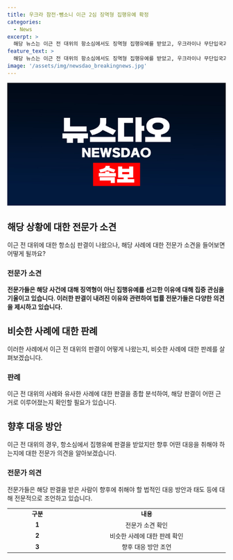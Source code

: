 ```yaml
---
title: 우크라 참전·뺑소니 이근 2심 징역형 집행유예 확정
categories:
  - News
excerpt: >
  해당 뉴스는 이근 전 대위의 항소심에서도 징역형 집행유예를 받았고, 우크라이나 무단입국과 차량 사고로 재판에 넘겨진 경위를 다루고 있습니다. 이씨는 징역 1년 6개월에 집행유예 3년을 선고 받았으며, 여권법 위반과 도주치상 혐의로 재판을 받았습니다. 또한, 판결문에서 도주치상 혐의에 대한 설명과 피해자와의 합의 미이행에 대한 양형 이유가 언급되었습니다. 이에 대해 이씨는 결과를 예상했다고 밝혀 사명감을 갖고 도와주고 싶어서 간 거라 후회는 없다고 말했으나, 도주치상 혐의에 대해서는 사고를 인식하지 못했고 뺑소니를 부인하는 발언을 했습니다.
feature_text: >
  해당 뉴스는 이근 전 대위의 항소심에서도 징역형 집행유예를 받았고, 우크라이나 무단입국과 차량 사고로 재판에 넘겨진 경위를 다루고 있습니다. 이씨는 징역 1년 6개월에 집행유예 3년을 선고 받았으며, 여권법 위반과 도주치상 혐의로 재판을 받았습니다. 또한, 판결문에서 도주치상 혐의에 대한 설명과 피해자와의 합의 미이행에 대한 양형 이유가 언급되었습니다. 이에 대해 이씨는 결과를 예상했다고 밝혀 사명감을 갖고 도와주고 싶어서 간 거라 후회는 없다고 말했으나, 도주치상 혐의에 대해서는 사고를 인식하지 못했고 뺑소니를 부인하는 발언을 했습니다.
image: '/assets/img/newsdao_breakingnews.jpg'
---
```


<p><img src="/assets/img/newsdao_breakingnews.jpg" alt="implanttips 속보" /></p>

<h2 data-ke-size="size26">해당 상황에 대한 전문가 소견</h2>

<p data-ke-size="size16">이근 전 대위에 대한 항소심 판결이 나왔으나, 해당 사례에 대한 전문가 소견을 들어보면 어떻게 될까요?</p>

<h3>전문가 소견</h3>

<p data-ke-size="size16"><b>전문가들은 해당 사건에 대해 징역형이 아닌 집행유예를 선고한 이유에 대해 집중 관심을 기울이고 있습니다. 이러한 판결이 내려진 이유와 관련하여 법률 전문가들은 다양한 의견을 제시하고 있습니다.</b></p>

<h2 data-ke-size="size26">비슷한 사례에 대한 판례</h2>

<p data-ke-size="size16">이러한 사례에서 이근 전 대위의 판결이 어떻게 나왔는지, 비슷한 사례에 대한 판례를 살펴보겠습니다.</p>

<h3>판례</h3>

<p data-ke-size="size16">이근 전 대위의 사례와 유사한 사례에 대한 판결을 종합 분석하여, 해당 판결이 어떤 근거로 이루어졌는지 확인할 필요가 있습니다.</p>

<h2 data-ke-size="size26">향후 대응 방안</h2>

<p data-ke-size="size16">이근 전 대위의 경우, 항소심에서 집행유예 판결을 받았지만 향후 어떤 대응을 취해야 하는지에 대한 전문가 의견을 알아보겠습니다.</p>

<h3>전문가 의견</h3>

<p data-ke-size="size16">전문가들은 해당 판결을 받은 사람이 향후에 취해야 할 법적인 대응 방안과 태도 등에 대해 전문적으로 조언하고 있습니다.</p>

<table>
    <colgroup>
        <col width="129px" />
        <col width="364px" />
        <col span="2" />
    </colgroup>
    <tr>
        <td style="text-align: center; width: 129px;"><b>구분</b></td>
        <td style="text-align: center; width: 364px;"><b>내용</b></td>
    </tr>
    <tr>
        <td style="text-align: center; height: 17px;"><b>1</b></td>
        <td style="text-align: center;">전문가 소견 확인</td>
    </tr>
    <tr>
        <td style="text-align: center;"><b>2</b></td>
        <td style="text-align: center;">비슷한 사례에 대한 판례 확인</td>
    </tr>
    <tr>
        <td style="text-align: center;"><b>3</b></td>
        <td style="text-align: center;">향후 대응 방안 조언</td>
    </tr>
</table>

